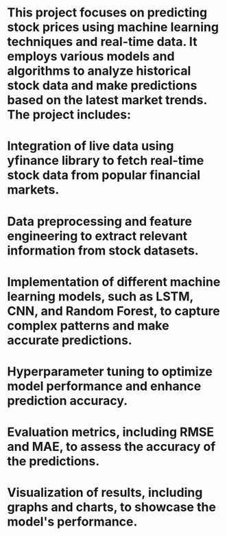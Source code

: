 # This project focuses on predicting stock prices using machine learning techniques and real-time data. It employs various models and algorithms to analyze historical stock data and make predictions based on the latest market trends. The project includes:

# Integration of live data using yfinance library to fetch real-time stock data from popular financial markets.
# Data preprocessing and feature engineering to extract relevant information from stock datasets.
# Implementation of different machine learning models, such as LSTM, CNN, and Random Forest, to capture complex patterns and make accurate predictions.
# Hyperparameter tuning to optimize model performance and enhance prediction accuracy.
# Evaluation metrics, including RMSE and MAE, to assess the accuracy of the predictions.
# Visualization of results, including graphs and charts, to showcase the model's performance.
